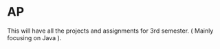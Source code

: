 # AP
This will have all the projects and assignments for 3rd semester. ( Mainly focusing on Java ).
